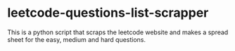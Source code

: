 # leetcode-questions-list-scrapper
This is a python script that scraps the leetcode website and makes a spread sheet for the easy, medium and hard questions.
